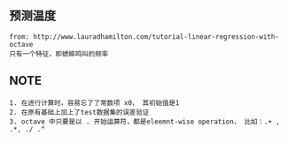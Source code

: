 ## 预测温度
	from: http://www.lauradhamilton.com/tutorial-linear-regression-with-octave
	只有一个特征，即蟋蟀鸣叫的频率

## NOTE
	1. 在进行计算时，容易忘了了常数项 x0， 其初始值是1
	2. 在原有基础上加上了test数据集的误差验证
	3. octave 中只要是以 . 开始运算符，都是eleemnt-wise operation， 比如：.+ , .*, ./ .^


